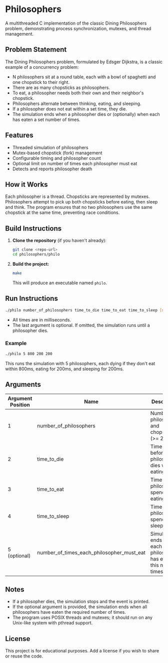 # Philosophers

A multithreaded C implementation of the classic Dining Philosophers problem, demonstrating process synchronization, mutexes, and thread management.

## Problem Statement

The Dining Philosophers problem, formulated by Edsger Dijkstra, is a classic example of a concurrency problem:

- N philosophers sit at a round table, each with a bowl of spaghetti and one chopstick to their right.
- There are as many chopsticks as philosophers.
- To eat, a philosopher needs both their own and their neighbor's chopstick.
- Philosophers alternate between thinking, eating, and sleeping.
- If a philosopher does not eat within a set time, they die.
- The simulation ends when a philosopher dies or (optionally) when each has eaten a set number of times.

## Features
- Threaded simulation of philosophers
- Mutex-based chopstick (fork) management
- Configurable timing and philosopher count
- Optional limit on number of times each philosopher must eat
- Detects and reports philosopher death

## How it Works
Each philosopher is a thread. Chopsticks are represented by mutexes. Philosophers attempt to pick up both chopsticks before eating, then sleep and think. The program ensures that no two philosophers use the same chopstick at the same time, preventing race conditions.

## Build Instructions

1. **Clone the repository** (if you haven't already):
   ```sh
   git clone <repo-url>
   cd philosophers/philo
   ```
2. **Build the project:**
   ```sh
   make
   ```
   This will produce an executable named `philo`.

## Run Instructions

```sh
./philo number_of_philosophers time_to_die time_to_eat time_to_sleep [number_of_times_each_philosopher_must_eat]
```

- All times are in milliseconds.
- The last argument is optional. If omitted, the simulation runs until a philosopher dies.

### Example
```sh
./philo 5 800 200 200
```
This runs the simulation with 5 philosophers, each dying if they don't eat within 800ms, eating for 200ms, and sleeping for 200ms.

## Arguments
| Argument Position | Name                                 | Description                                      |
|-------------------|--------------------------------------|--------------------------------------------------|
| 1                 | number_of_philosophers               | Number of philosophers and chopsticks (>= 2)      |
| 2                 | time_to_die                          | Time (ms) before a philosopher dies without eating|
| 3                 | time_to_eat                          | Time (ms) a philosopher spends eating            |
| 4                 | time_to_sleep                        | Time (ms) a philosopher spends sleeping          |
| 5 (optional)      | number_of_times_each_philosopher_must_eat | Simulation ends when each philosopher has eaten this many times |

## Notes
- If a philosopher dies, the simulation stops and the event is printed.
- If the optional argument is provided, the simulation ends when all philosophers have eaten the required number of times.
- The program uses POSIX threads and mutexes; it should run on any Unix-like system with pthread support.

## License
This project is for educational purposes. Add a license if you wish to share or reuse the code.
